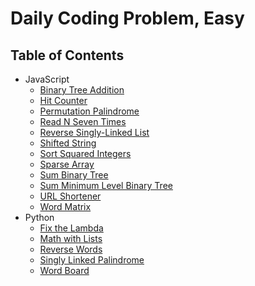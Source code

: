 # Daily Coding Problem, Easy

## Table of Contents

-   JavaScript
    -   [Binary Tree Addition](binary-tree-addition)
    -   [Hit Counter](hit-counter)
    -   [Permutation Palindrome](permutation-palindrome)
    -   [Read N Seven Times](read-n-seven-times)
    -   [Reverse Singly-Linked List](reverse-singly-linked-list)
    -   [Shifted String](shifted-string)
    -   [Sort Squared Integers](sort-squared-integers)
    -   [Sparse Array](sparse-array)
    -   [Sum Binary Tree](sum-binary-tree)
    -   [Sum Minimum Level Binary Tree](sum-minimum-level-binary-tree)
    -   [URL Shortener](url-shortener)
    -   [Word Matrix](word-matrix)
-   Python
    -   [Fix the Lambda](fix-the-lambda)
    -   [Math with Lists](math-with-lists)
    -   [Reverse Words](reverse-words)
    -   [Singly Linked Palindrome](singly-linked-palindrome)
    -   [Word Board](word-board)
